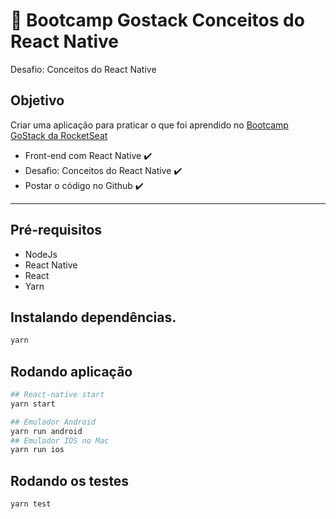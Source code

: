 # :rocket: Bootcamp Gostack Conceitos do React Native
Desafio: Conceitos do React Native

## Objetivo
Criar uma aplicação para praticar o que foi aprendido no [Bootcamp GoStack da RocketSeat](https://github.com/rocketseat-education/bootcamp-gostack-desafios/tree/master/desafio-conceitos-react-native)

- Front-end com React Native :heavy_check_mark:
- Desafio: Conceitos do React Native :heavy_check_mark:
- Postar o código no Github :heavy_check_mark:

----------

## Pré-requisitos

- NodeJs
- React Native
- React
- Yarn

## Instalando dependências.

``` bash
yarn
```

## Rodando aplicação

``` bash
## React-native start
yarn start

## Emulador Android
yarn run android
## Emulador IOS no Mac
yarn run ios
```

## Rodando os testes

``` bash
yarn test
```